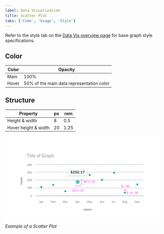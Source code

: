 ```yaml
---
label: Data Visualization
title: Scatter Plot
tabs: ['Code', 'Usage', 'Style']
---
```


Refer to the style tab on the [Data Vis overview page](/data-vis/overview/style) for base graph style specifications.

## Color

| Color | Opacity                                   |
| ----- | ----------------------------------------- |
| Main  | 100%                                      |
| Hover | 50% of the main data representation color |

## Structure

| Property             | px  | rem  |
| -------------------- | --- | ---- |
| Height & width       | 8   | 0.5  |
| Hover height & width | 20  | 1.25 |

![Scatter Plot example](images/style-scatter-plot.png)
_Example of a Scatter Plot_
